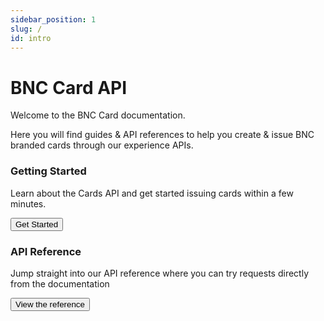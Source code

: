 ```yaml
---
sidebar_position: 1
slug: /
id: intro
---
```


# BNC Card API
<p class="hero-p">Welcome to the BNC Card documentation.</p>
Here you will find guides & API references to help you create & issue BNC branded cards through our experience APIs.

<div class="container">
  <div class="card-demo row">
    <div class="card col">
      <div class="card__header">
        <h3>Getting Started</h3>
      </div>
      <div class="card__body">
        <p>
          Learn about the Cards API and get started issuing cards within a few minutes.
        </p>
      </div>
      <div class="card__footer">
        <button class="button button--secondary button--block">Get Started</button>
      </div>
    </div>
    <div class="card col">
      <div class="card__header">
        <h3>API Reference</h3>
      </div>
      <div class="card__body">
        <p>
          Jump straight into our API reference where you can try requests directly from the documentation
        </p>
      </div>
      <div class="card__footer">
        <button class="button button--secondary button--block">View the reference</button>
      </div>
    </div>
  </div>
</div>